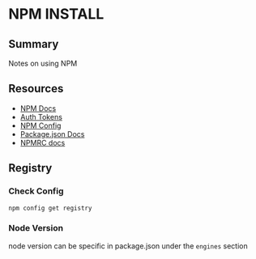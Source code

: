 # NPM INSTALL

## Summary

Notes on using NPM

## Resources

- [NPM Docs](https://docs.npmjs.com/)
- [Auth Tokens](https://docs.npmjs.com/creating-and-viewing-authentication-tokens)
- [NPM Config](https://docs.npmjs.com/cli/config)
- [Package.json Docs](https://docs.npmjs.com/files/package.json#engines)
- [NPMRC docs](https://docs.npmjs.com/configuring-npm/npmrc.html)

## Registry

### Check Config

```console
npm config get registry
```

### Node Version

node version can be specific in package.json under the `engines` section
